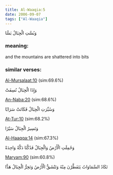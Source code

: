 ```yaml
---
title: Al-Waaqia:5
date: 2006-09-07
tags: ["Al-Waaqia"]
---
```

وَبُسَّتِ الْجِبَالُ بَسًّا
### meaning: 
and the mountains are shattered into bits
### similar verses: 

[Al-Mursalaat:10](/77/10) (sim:69.6%)

وَإِذَا الْجِبَالُ نُسِفَتْ

[An-Naba:20](/78/20) (sim:68.6%)

وَسُيِّرَتِ الْجِبَالُ فَكَانَتْ سَرَابًا

[At-Tur:10](/52/10) (sim:68.2%)

وَتَسِيرُ الْجِبَالُ سَيْرًا

[Al-Haaqqa:14](/69/14) (sim:67.3%)

وَحُمِلَتِ الْأَرْضُ وَالْجِبَالُ فَدُكَّتَا دَكَّةً وَاحِدَةً

[Maryam:90](/19/90) (sim:60.8%)

تَكَادُ السَّمَاوَاتُ يَتَفَطَّرْنَ مِنْهُ وَتَنْشَقُّ الْأَرْضُ وَتَخِرُّ الْجِبَالُ هَدًّا
